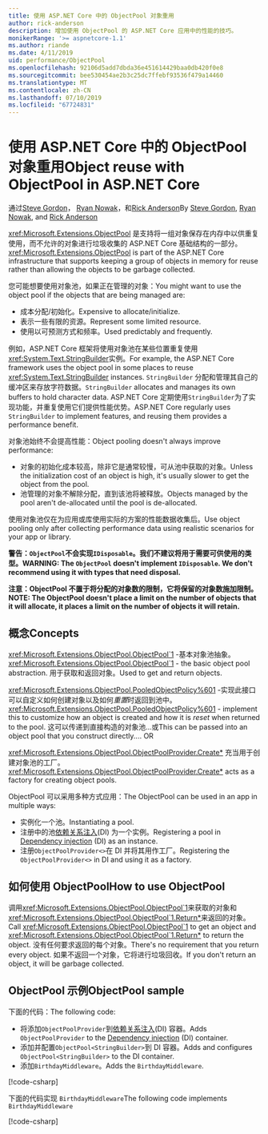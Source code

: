 ```yaml
---
title: 使用 ASP.NET Core 中的 ObjectPool 对象重用
author: rick-anderson
description: 增加使用 ObjectPool 的 ASP.NET Core 应用中的性能的技巧。
monikerRange: '>= aspnetcore-1.1'
ms.author: riande
ms.date: 4/11/2019
uid: performance/ObjectPool
ms.openlocfilehash: 92106d5add7dbda36e451614429baa0db420f0e8
ms.sourcegitcommit: bee530454ae2b3c25dc7ffebf93536f479a14460
ms.translationtype: MT
ms.contentlocale: zh-CN
ms.lasthandoff: 07/10/2019
ms.locfileid: "67724831"
---
```

# <a name="object-reuse-with-objectpool-in-aspnet-core"></a><span data-ttu-id="46730-103">使用 ASP.NET Core 中的 ObjectPool 对象重用</span><span class="sxs-lookup"><span data-stu-id="46730-103">Object reuse with ObjectPool in ASP.NET Core</span></span>

<span data-ttu-id="46730-104">通过[Steve Gordon](https://twitter.com/stevejgordon)， [Ryan Nowak](https://github.com/rynowak)，和[Rick Anderson](https://twitter.com/RickAndMSFT)</span><span class="sxs-lookup"><span data-stu-id="46730-104">By [Steve Gordon](https://twitter.com/stevejgordon), [Ryan Nowak](https://github.com/rynowak), and [Rick Anderson](https://twitter.com/RickAndMSFT)</span></span>

<span data-ttu-id="46730-105"><xref:Microsoft.Extensions.ObjectPool> 是支持将一组对象保存在内存中以供重复使用，而不允许的对象进行垃圾收集的 ASP.NET Core 基础结构的一部分。</span><span class="sxs-lookup"><span data-stu-id="46730-105"><xref:Microsoft.Extensions.ObjectPool> is part of the ASP.NET Core infrastructure that supports keeping a group of objects in memory for reuse rather than allowing the objects to be garbage collected.</span></span>

<span data-ttu-id="46730-106">您可能想要使用对象池，如果正在管理的对象：</span><span class="sxs-lookup"><span data-stu-id="46730-106">You might want to use the object pool if the objects that are being managed are:</span></span>

- <span data-ttu-id="46730-107">成本分配/初始化。</span><span class="sxs-lookup"><span data-stu-id="46730-107">Expensive to allocate/initialize.</span></span>
- <span data-ttu-id="46730-108">表示一些有限的资源。</span><span class="sxs-lookup"><span data-stu-id="46730-108">Represent some limited resource.</span></span>
- <span data-ttu-id="46730-109">使用以可预测方式和频率。</span><span class="sxs-lookup"><span data-stu-id="46730-109">Used predictably and frequently.</span></span>

<span data-ttu-id="46730-110">例如，ASP.NET Core 框架将使用对象池在某些位置重复使用<xref:System.Text.StringBuilder>实例。</span><span class="sxs-lookup"><span data-stu-id="46730-110">For example, the ASP.NET Core framework uses the object pool in some places to reuse <xref:System.Text.StringBuilder> instances.</span></span> <span data-ttu-id="46730-111">`StringBuilder` 分配和管理其自己的缓冲区来存放字符数据。</span><span class="sxs-lookup"><span data-stu-id="46730-111">`StringBuilder` allocates and manages its own buffers to hold character data.</span></span> <span data-ttu-id="46730-112">ASP.NET Core 定期使用`StringBuilder`为了实现功能，并重复使用它们提供性能优势。</span><span class="sxs-lookup"><span data-stu-id="46730-112">ASP.NET Core regularly uses `StringBuilder` to implement features, and reusing them provides a performance benefit.</span></span>

<span data-ttu-id="46730-113">对象池始终不会提高性能：</span><span class="sxs-lookup"><span data-stu-id="46730-113">Object pooling doesn't always improve performance:</span></span>

- <span data-ttu-id="46730-114">对象的初始化成本较高，除非它是通常较慢，可从池中获取的对象。</span><span class="sxs-lookup"><span data-stu-id="46730-114">Unless the initialization cost of an object is high, it's usually slower to get the object from the pool.</span></span>
- <span data-ttu-id="46730-115">池管理的对象不解除分配，直到该池将被释放。</span><span class="sxs-lookup"><span data-stu-id="46730-115">Objects managed by the pool aren't de-allocated until the pool is de-allocated.</span></span>

<span data-ttu-id="46730-116">使用对象池仅在为应用或库使用实际的方案的性能数据收集后。</span><span class="sxs-lookup"><span data-stu-id="46730-116">Use object pooling only after collecting performance data using realistic scenarios for your app or library.</span></span>

<span data-ttu-id="46730-117">**警告：`ObjectPool`不会实现`IDisposable`。我们不建议将用于需要可供使用的类型。**</span><span class="sxs-lookup"><span data-stu-id="46730-117">**WARNING: The `ObjectPool` doesn't implement `IDisposable`. We don't recommend using it with types that need disposal.**</span></span>

<span data-ttu-id="46730-118">**注意：ObjectPool 不置于将分配的对象数的限制，它将保留的对象数施加限制。**</span><span class="sxs-lookup"><span data-stu-id="46730-118">**NOTE: The ObjectPool doesn't place a limit on the number of objects that it will allocate, it places a limit on the number of objects it will retain.**</span></span>

## <a name="concepts"></a><span data-ttu-id="46730-119">概念</span><span class="sxs-lookup"><span data-stu-id="46730-119">Concepts</span></span>

<span data-ttu-id="46730-120"><xref:Microsoft.Extensions.ObjectPool.ObjectPool`1> -基本对象池抽象。</span><span class="sxs-lookup"><span data-stu-id="46730-120"><xref:Microsoft.Extensions.ObjectPool.ObjectPool`1> - the basic object pool abstraction.</span></span> <span data-ttu-id="46730-121">用于获取和返回对象。</span><span class="sxs-lookup"><span data-stu-id="46730-121">Used to get and return objects.</span></span>

<span data-ttu-id="46730-122"><xref:Microsoft.Extensions.ObjectPool.PooledObjectPolicy%601> -实现此接口可以自定义如何创建对象以及如何*重置*时返回到池中。</span><span class="sxs-lookup"><span data-stu-id="46730-122"><xref:Microsoft.Extensions.ObjectPool.PooledObjectPolicy%601> - implement this to customize how an object is created and how it is *reset* when returned to the pool.</span></span> <span data-ttu-id="46730-123">这可以传递到直接构造的对象池...或</span><span class="sxs-lookup"><span data-stu-id="46730-123">This can be passed into an object pool that you construct directly.... OR</span></span>

<span data-ttu-id="46730-124"><xref:Microsoft.Extensions.ObjectPool.ObjectPoolProvider.Create*> 充当用于创建对象池的工厂。</span><span class="sxs-lookup"><span data-stu-id="46730-124"><xref:Microsoft.Extensions.ObjectPool.ObjectPoolProvider.Create*> acts as a factory for creating object pools.</span></span>
<!-- REview, there is no ObjectPoolProvider<T> -->

<span data-ttu-id="46730-125">ObjectPool 可以采用多种方式应用：</span><span class="sxs-lookup"><span data-stu-id="46730-125">The ObjectPool can be used in an app in multiple ways:</span></span>

* <span data-ttu-id="46730-126">实例化一个池。</span><span class="sxs-lookup"><span data-stu-id="46730-126">Instantiating a pool.</span></span>
* <span data-ttu-id="46730-127">注册中的池[依赖关系注入](xref:fundamentals/dependency-injection)(DI) 为一个实例。</span><span class="sxs-lookup"><span data-stu-id="46730-127">Registering a pool in [Dependency injection](xref:fundamentals/dependency-injection) (DI) as an instance.</span></span>
* <span data-ttu-id="46730-128">注册`ObjectPoolProvider<>`在 DI 并将其用作工厂。</span><span class="sxs-lookup"><span data-stu-id="46730-128">Registering the `ObjectPoolProvider<>` in DI and using it as a factory.</span></span>

## <a name="how-to-use-objectpool"></a><span data-ttu-id="46730-129">如何使用 ObjectPool</span><span class="sxs-lookup"><span data-stu-id="46730-129">How to use ObjectPool</span></span>

<span data-ttu-id="46730-130">调用<xref:Microsoft.Extensions.ObjectPool.ObjectPool`1>来获取的对象和<xref:Microsoft.Extensions.ObjectPool.ObjectPool`1.Return*>来返回的对象。</span><span class="sxs-lookup"><span data-stu-id="46730-130">Call <xref:Microsoft.Extensions.ObjectPool.ObjectPool`1> to get an object and <xref:Microsoft.Extensions.ObjectPool.ObjectPool`1.Return*> to return the object.</span></span>  <span data-ttu-id="46730-131">没有任何要求返回的每个对象。</span><span class="sxs-lookup"><span data-stu-id="46730-131">There's no requirement that you return every object.</span></span> <span data-ttu-id="46730-132">如果不返回一个对象，它将进行垃圾回收。</span><span class="sxs-lookup"><span data-stu-id="46730-132">If you don't return an object, it will be garbage collected.</span></span>

## <a name="objectpool-sample"></a><span data-ttu-id="46730-133">ObjectPool 示例</span><span class="sxs-lookup"><span data-stu-id="46730-133">ObjectPool sample</span></span>

<span data-ttu-id="46730-134">下面的代码：</span><span class="sxs-lookup"><span data-stu-id="46730-134">The following code:</span></span>

* <span data-ttu-id="46730-135">将添加`ObjectPoolProvider`到[依赖关系注入](xref:fundamentals/dependency-injection)(DI) 容器。</span><span class="sxs-lookup"><span data-stu-id="46730-135">Adds `ObjectPoolProvider` to the [Dependency injection](xref:fundamentals/dependency-injection) (DI) container.</span></span>
* <span data-ttu-id="46730-136">添加并配置`ObjectPool<StringBuilder>`到 DI 容器。</span><span class="sxs-lookup"><span data-stu-id="46730-136">Adds and configures `ObjectPool<StringBuilder>` to the DI container.</span></span>
* <span data-ttu-id="46730-137">添加`BirthdayMiddleware`。</span><span class="sxs-lookup"><span data-stu-id="46730-137">Adds the `BirthdayMiddleware`.</span></span>

[!code-csharp[](ObjectPool/ObjectPoolSample/Startup.cs?name=snippet)]

<span data-ttu-id="46730-138">下面的代码实现 `BirthdayMiddleware`</span><span class="sxs-lookup"><span data-stu-id="46730-138">The following code implements `BirthdayMiddleware`</span></span>

[!code-csharp[](ObjectPool/ObjectPoolSample/BirthdayMiddleware.cs?name=snippet)]
